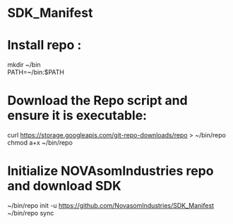 # SDK_Manifest

# Install repo :
mkdir \~/bin<br>
PATH=~/bin:$PATH

# Download the Repo script and ensure it is executable:

curl https://storage.googleapis.com/git-repo-downloads/repo > \~/bin/repo<br>
chmod a+x \~/bin/repo

# Initialize NOVAsomIndustries repo and download SDK

\~/bin/repo init -u https://github.com/NovasomIndustries/SDK_Manifest<br>
\~/bin/repo sync
